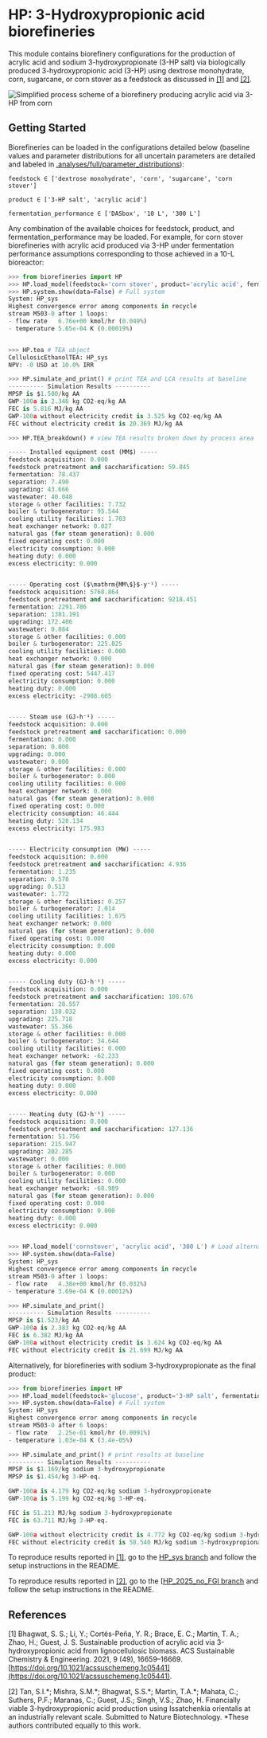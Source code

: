 # HP: 3-Hydroxypropionic acid biorefineries

This module contains biorefinery configurations for the production of 
acrylic acid and sodium 3-hydroxypropionate (3-HP salt) via biologically produced 
3-hydroxypropionic acid (3-HP) using dextrose monohydrate, corn, sugarcane, or
corn stover as a feedstock as discussed in [[1]](#1) and [[2]](#2).

![Simplified process scheme of a biorefinery producing acrylic acid via 3-HP from corn](https://github.com/BioSTEAMDevelopmentGroup/Bioindustrial-Park/blob/master/biorefineries/HP/images/HP_sys_corn_acrylic_simplified_process_scheme.png)

Getting Started
---------------

Biorefineries can be loaded in the configurations detailed below
(baseline values and parameter distributions for all uncertain parameters are detailed and labeled in [.analyses/full/parameter_distributions](https://github.com/BioSTEAMDevelopmentGroup/Bioindustrial-Park/tree/master/biorefineries/HP/analyses/full/parameter_distributions)):

```
feedstock ∈ ['dextrose monohydrate', 'corn', 'sugarcane', 'corn stover']

product ∈ ['3-HP salt', 'acrylic acid']

fermentation_performance ∈ ['DASbox', '10 L', '300 L']
```


Any combination of the available choices for feedstock, product, and fermentation_performance may be loaded.
For example, for corn stover biorefineries with acrylic acid produced via 3-HP under fermentation
performance assumptions corresponding to those achieved in a 10-L bioreactor:

```python
>>> from biorefineries import HP
>>> HP.load_model(feedstock='corn stover', product='acrylic acid', fermentation_performance='10 L')
>>> HP.system.show(data=False) # Full system
System: HP_sys
Highest convergence error among components in recycle
stream M503-0 after 1 loops:
- flow rate   6.76e+00 kmol/hr (0.049%)
- temperature 5.65e-04 K (0.00019%)


>>> HP.tea # TEA object
CellulosicEthanolTEA: HP_sys
NPV: -0 USD at 10.0% IRR

>>> HP.simulate_and_print() # print TEA and LCA results at baseline
---------- Simulation Results ----------
MPSP is $1.500/kg AA
GWP-100a is 2.346 kg CO2-eq/kg AA
FEC is 5.816 MJ/kg AA
GWP-100a without electricity credit is 3.525 kg CO2-eq/kg AA
FEC without electricity credit is 20.369 MJ/kg AA

>>> HP.TEA_breakdown() # view TEA results broken down by process area

----- Installed equipment cost (MM$) -----
feedstock acquisition: 0.000
feedstock pretreatment and saccharification: 59.845
fermentation: 78.437
separation: 7.490
upgrading: 43.666
wastewater: 40.048
storage & other facilities: 7.732
boiler & turbogenerator: 95.544
cooling utility facilities: 1.703
heat exchanger network: 0.027
natural gas (for steam generation): 0.000
fixed operating cost: 0.000
electricity consumption: 0.000
heating duty: 0.000
excess electricity: 0.000


----- Operating cost ($\mathrm{MM\$}$·y⁻¹) -----
feedstock acquisition: 5768.864
feedstock pretreatment and saccharification: 9218.451
fermentation: 2291.786
separation: 1381.191
upgrading: 172.406
wastewater: 0.884
storage & other facilities: 0.000
boiler & turbogenerator: 225.025
cooling utility facilities: 0.000
heat exchanger network: 0.000
natural gas (for steam generation): 0.000
fixed operating cost: 5447.417
electricity consumption: 0.000
heating duty: 0.000
excess electricity: -2908.605


----- Steam use (GJ·h⁻¹) -----
feedstock acquisition: 0.000
feedstock pretreatment and saccharification: 0.000
fermentation: 0.000
separation: 0.000
upgrading: 0.000
wastewater: 0.000
storage & other facilities: 0.000
boiler & turbogenerator: 0.000
cooling utility facilities: 0.000
heat exchanger network: 0.000
natural gas (for steam generation): 0.000
fixed operating cost: 0.000
electricity consumption: 46.444
heating duty: 528.134
excess electricity: 175.983


----- Electricity consumption (MW) -----
feedstock acquisition: 0.000
feedstock pretreatment and saccharification: 4.936
fermentation: 1.235
separation: 0.578
upgrading: 0.513
wastewater: 1.772
storage & other facilities: 0.257
boiler & turbogenerator: 2.014
cooling utility facilities: 1.675
heat exchanger network: 0.000
natural gas (for steam generation): 0.000
fixed operating cost: 0.000
electricity consumption: 0.000
heating duty: 0.000
excess electricity: 0.000


----- Cooling duty (GJ·h⁻¹) -----
feedstock acquisition: 0.000
feedstock pretreatment and saccharification: 108.676
fermentation: 28.557
separation: 138.032
upgrading: 225.718
wastewater: 55.366
storage & other facilities: 0.000
boiler & turbogenerator: 34.644
cooling utility facilities: 0.000
heat exchanger network: -62.233
natural gas (for steam generation): 0.000
fixed operating cost: 0.000
electricity consumption: 0.000
heating duty: 0.000
excess electricity: 0.000


----- Heating duty (GJ·h⁻¹) -----
feedstock acquisition: 0.000
feedstock pretreatment and saccharification: 127.136
fermentation: 51.756
separation: 215.947
upgrading: 202.285
wastewater: 0.000
storage & other facilities: 0.000
boiler & turbogenerator: 0.000
cooling utility facilities: 0.000
heat exchanger network: -68.989
natural gas (for steam generation): 0.000
fixed operating cost: 0.000
electricity consumption: 0.000
heating duty: 0.000
excess electricity: 0.000


>>> HP.load_model('cornstover', 'acrylic acid', '300 L') # Load alternative fermentation performance
>>> HP.system.show(data=False)
System: HP_sys
Highest convergence error among components in recycle
stream M503-0 after 1 loops:
- flow rate   4.38e+00 kmol/hr (0.032%)
- temperature 3.69e-04 K (0.00012%)

>>> HP.simulate_and_print()
---------- Simulation Results ----------
MPSP is $1.523/kg AA
GWP-100a is 2.383 kg CO2-eq/kg AA
FEC is 6.382 MJ/kg AA
GWP-100a without electricity credit is 3.624 kg CO2-eq/kg AA
FEC without electricity credit is 21.699 MJ/kg AA

```

Alternatively, for biorefineries with sodium 3-hydroxypropionate as the final product:

```python
>>> from biorefineries import HP
>>> HP.load_model(feedstock='glucose', product='3-HP salt', fermentation_performance='DASbox')
>>> HP.system.show(data=False) # Full system
System: HP_sys
Highest convergence error among components in recycle
stream M503-0 after 6 loops:
- flow rate   2.25e-01 kmol/hr (0.0091%)
- temperature 1.03e-04 K (3.4e-05%)

>>> HP.simulate_and_print() # print results at baseline
---------- Simulation Results ----------
MPSP is $1.169/kg sodium 3-hydroxypropionate
MPSP is $1.454/kg 3-HP-eq.

GWP-100a is 4.179 kg CO2-eq/kg sodium 3-hydroxypropionate
GWP-100a is 5.199 kg CO2-eq/kg 3-HP-eq.

FEC is 51.213 MJ/kg sodium 3-hydroxypropionate
FEC is 63.711 MJ/kg 3-HP-eq.

GWP-100a without electricity credit is 4.772 kg CO2-eq/kg sodium 3-hydroxypropionate
FEC without electricity credit is 58.540 MJ/kg sodium 3-hydroxypropionate
```

To reproduce results reported in [[1]](#1), go to the [HP_sys branch](https://github.com/BioSTEAMDevelopmentGroup/Bioindustrial-Park/tree/HP_sys/BioSTEAM%202.x.x/biorefineries/HP) and follow the setup instructions in the README.

To reproduce results reported in [[2]](#2), go to the [[HP_2025_no_FGI branch](https://github.com/BioSTEAMDevelopmentGroup/Bioindustrial-Park/tree/HP_2025_no_FGI/biorefineries/HP) and follow the setup instructions in the README.

## References
<a id="1">[1]</a> 
    Bhagwat, S. S.; Li, Y.; Cortés-Peña, Y. R.; Brace, E. C.; Martin, T. A.; Zhao, H.; Guest, J. S. Sustainable production of acrylic acid via 3-hydroxypropionic acid from lignocellulosic biomass. ACS Sustainable Chemistry & Engineering. 2021, 9 (49), 16659–16669. [https://doi.org/10.1021/acssuschemeng.1c05441](https://doi.org/10.1021/acssuschemeng.1c05441).

<a id="2">[2]</a> 
    Tan, S.I.\*; Mishra, S.M.\*; Bhagwat, S.S.\*; Martin, T.A.\*; Mahata, C.; Suthers, P.F.; Maranas, C.; Guest, J.S.; Singh, V.S.; Zhao, H. Financially viable 3-hydroxypropionic acid production using Issatchenkia orientalis at an industrially relevant scale. Submitted to Nature Biotechnology. *These authors contributed equally to this work.
